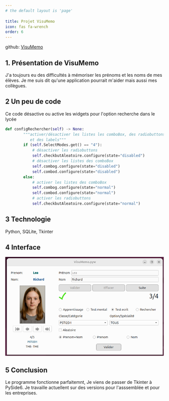 ```yaml
---
# the default layout is 'page'

title: Projet VisuMemo
icon: fas fa-wrench
order: 6
---
```


github: [VisuMemo](https://github.com/GerardLeRest/VisuMemo)

## 1. Présentation de VisuMemo

J'a toujours eu des difficultés à mémoriser les prénoms et les noms de mes élèves. Je me suis dit qu'une application pourrait m'aider mais aussi mes collègues.

## 2 Un peu de code

Ce code désactive ou active les widgets pour l'option recherche dans le lycée

```python
def configRechercher(self) -> None:
        """activer/désactiver les listes les comboBox, des radiobuttons
           et des labels"""
        if (self.SelectModes.get() == "4"):
            # désactiver les radiobuttons
            self.checkbutAleatoire.configure(state="disabled")
            # désactiver les listes des comboBox
            self.combog.configure(state="disabled")
            self.combod.configure(state="disabled")
        else:
            # activer les listes des comboBox
            self.combog.configure(state="normal")
            self.combod.configure(state="normal")
            # activer les radiobuttons
            self.checkbutAleatoire.configure(state="normal")
```

## 3 Technologie

Python, SQLite, Tkinter

## 4 Interface

![VisuMemo](assets/img/visu_memo.png)

## 5 Conclusion

Le programme fonctionne parfaitemnt, Je viens de passer de Tkinter à PySide6. Je travaille actuellent sur des versions pour l'asssemblée et pour les entreprises.
